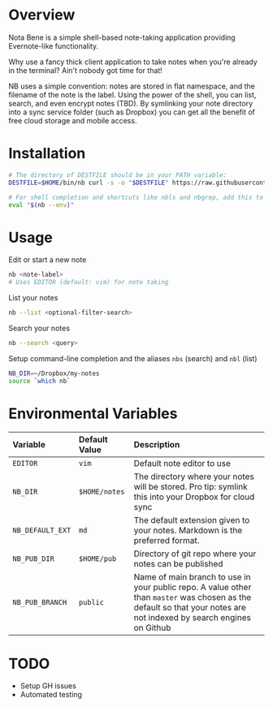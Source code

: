 # Overview

Nota Bene is a simple shell-based note-taking application providing Evernote-like functionality.

Why use a fancy thick client application to take notes when you're already in the terminal?  Ain't nobody got time for that!

NB uses a simple convention: notes are stored in flat namespace, and the filename of the note is the label.  Using the power of the shell, you can list, search, and even encrypt notes (TBD).  By symlinking your note directory into a sync service folder (such as Dropbox) you can get all the benefit of free cloud storage and mobile access.

# Installation

```sh
# The directory of DESTFILE should be in your PATH variable:
DESTFILE=$HOME/bin/nb curl -s -o "$DESTFILE" https://raw.githubusercontent.com/ccarpita/nota-bene/master/nb.sh && chmod 755 "$DESTFILE"

# For shell completion and shortcuts like nbls and nbgrep, add this to your .profile:
eval "$(nb --env)"
```

# Usage

Edit or start a new note

```sh
nb <note-label>
# Uses EDITOR (default: vim) for note taking
```

List your notes
```sh
nb --list <optional-filter-search>
```

Search your notes
```sh
nb --search <query>
```

Setup command-line completion and the aliases `nbs` (search) and `nbl` (list)
```sh
NB_DIR=~/Dropbox/my-notes
source `which nb`
```

# Environmental Variables

| Variable | Default Value | Description |
| :------- | :------------ | :---------- |
| `EDITOR` | `vim` | Default note editor to use |
| `NB_DIR` | `$HOME/notes` | The directory where your notes will be stored.  Pro tip: symlink this into your Dropbox for cloud sync |
| `NB_DEFAULT_EXT` | `md`  | The default extension given to your notes.  Markdown is the preferred format. |
| `NB_PUB_DIR` | `$HOME/pub` |  Directory of git repo where your notes can be published |
| `NB_PUB_BRANCH` | `public` | Name of main branch to use in your public repo.  A value other than `master` was chosen as the default so that your notes are not indexed by search engines on Github |

# TODO

* Setup GH issues
* Automated testing

